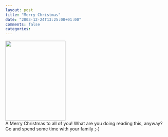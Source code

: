 ```yaml
---
layout: post
title: "Merry Christmas"
date: "2003-12-24T13:25:00+01:00"
comments: false
categories: 
---
```


<p><a href="/blog/st/archives/xmastree.html" onclick="window.open('/blog/st/archives/xmastree.html','popup','width=570,height=760,scrollbars=no,resizable=no,toolbar=no,directories=no,location=no,menubar=no,status=no,left=0,top=0'); return false"><img src="/blog/st/archives/xmastree-thumb.jpg" border="0" height="250" width="187" /></a><br />
A Merry Christmas to all of you! What are you doing reading this, anyway? Go and spend some time with your family ;-)</p>


